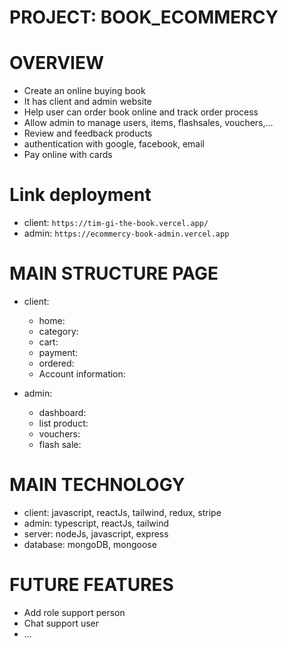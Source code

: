# PROJECT: BOOK_ECOMMERCY

# OVERVIEW

- Create an online buying book
- It has client and admin website
- Help user can order book online and track order
  process
- Allow admin to manage users, items, flashsales,
  vouchers,...
- Review and feedback products
- authentication with google, facebook, email
- Pay online with cards


# Link deployment

- client: `https://tim-gi-the-book.vercel.app/`
- admin: `https://ecommercy-book-admin.vercel.app`

# MAIN STRUCTURE PAGE

- client: 
  + home:
  + category:
  + cart:
  + payment:
  + ordered:
  + Account information:

- admin: 
  + dashboard:
  + list product:
  + vouchers:
  + flash sale:


# MAIN TECHNOLOGY

- client: javascript, reactJs, tailwind, redux, stripe
- admin: typescript, reactJs, tailwind
- server: nodeJs, javascript, express
- database: mongoDB, mongoose

# FUTURE FEATURES

- Add role support person
- Chat support user
- ...

